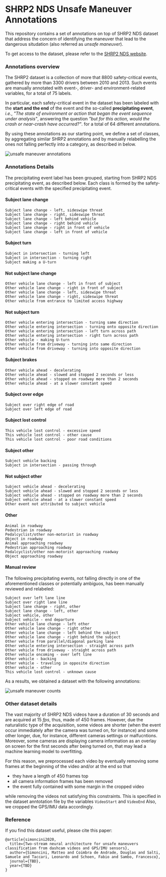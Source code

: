# SHRP2 NDS Unsafe Maneuver Annotations

This repository contains a set of annotations on top of SHRP2 NDS dataset that address the concern of identifying the maneuver that lead to the dangerous situdation (also referred as *unsafe maneuver*).  

To get access to the dataset, please refer to the  [SHRP2 NDS website](https://www.shrp2nds.us/index.html).

### Annotations overview

The SHRP2 dataset is a collection of more that 8800 safety-critical events, gathered by more than 3300 drivers between 2010 and 2013.
Such events are manually annotated with event-, driver- and environment-related variables, for a total of 75 labels.  

In particular, each safety-critical event in the dataset has been labeled with the **start and the end** of the event and the so-called **precipitating event**, *i.e.*, *"The state of environment or action that began the event sequence under analysis"*, answering the question *"but for this action, would the crash or near-crash have occurred?"*.
for a total of 64 different annotations.  

By using these annotations as our starting point, we define a set of classes, by aggregating similar SHRP2 annotations and by manually relabelling the ones not falling perfectly into a category, as described in below.  

![unsafe maneuver annotations](img/unsafe-taxonomy.png "Unsafe maneuver annotations")

### Annotations Details

The precipitating event label has been grouped, starting from SHRP2 NDS precipitating event, as described below.
Each class is formed by the safety-critical events with the specified precipitating event.


#### Subject lane change

```
Subject lane change - left, sideswipe threat
Subject lane change - right, sideswipe threat
Subject lane change - left behind vehicle
Subject lane change - right behind vehicle
Subject lane change - right in front of vehicle
Subject lane change - left in front of vehicle
```

#### Subject turn

```
Subject in intersection - turning left
Subject in intersection - turning right
Subject making a U-turn
```

#### Not subject lane change

```
Other vehicle lane change - left in front of subject
Other vehicle lane change - right in front of subject
Other vehicle lane change - left, sideswipe threat
Other vehicle lane change - right, sideswipe threat
Other vehicle from entrance to limited access highway
```

#### Not subject turn

```
Other vehicle entering intersection - turning same direction
Other vehicle entering intersection - turning onto opposite direction
Other vehicle entering intersection - left turn across path
Other vehicle entering intersection - right turn across path
Other vehicle - making U-turn
Other vehicle from driveway - turning into same direction
Other vehicle from driveway - turning into opposite direction
```

#### Subject brakes

```
Other vehicle ahead - decelerating
Other vehicle ahead - slowed and stopped 2 seconds or less
Other vehicle ahead - stopped on roadway more than 2 seconds
Other vehicle ahead - at a slower constant speed
```

#### Subject over edge

```
Subject over right edge of road
Subject over left edge of road
```

#### Subject lost control

```
This vehicle lost control - excessive speed
This vehicle lost control - other cause
This vehicle lost control - poor road conditions
```

#### Subject other

```
Subject vehicle backing
Subject in intersection - passing through
```

#### Not subject other

```
Subject vehicle ahead - decelerating
Subject vehicle ahead - slowed and stopped 2 seconds or less
Subject vehicle ahead - stopped on roadway more than 2 seconds
Subject vehicle ahead - at a slower constant speed
Other event not attributed to subject vehicle
```

#### Other

```
Animal in roadway
Pedestrian in roadway
Pedalcyclist/other non-motorist in roadway
Object in roadway
Animal approaching roadway
Pedestrian approaching roadway
Pedalcyclist/other non-motorist approaching roadway
Object approaching roadway
```

#### Manual review

The following precipitating events, not falling directly in one of the aforementioned classes or potentially ambiguos, has been manually reviewed and relabeled:

```
Subject over left lane line
Subject over right lane line
Subject lane change - right, other
Subject lane change - left, other
Subject vehicle, other
Subject vehicle - end departure
Other vehicle lane change - left other
Other vehicle lane change - right other
Other vehicle lane change - left behind the subject
Other vehicle lane change - right behind the subject
Other vehicle from parallel/diagonal parking lane
Other vehicle entering intersection - straight across path
Other vehicle from driveway - straight across path
Other vehicle oncoming - over left line
Other vehicle - backing
Other vehicle - traveling in opposite direction
Other vehicle - other
This vehicle lost control - unknown cause
```

As a results, we obtained a dataset with the following annotations:  

![unsafe maneuver counts](img/counts.png  "Unsafe maneuver counts")

### Other dataset details

The vast majority of SHRP2 NDS videos have a duration of 30 seconds and are acquired at 15 *fps*, thus, made of 450 frames. 
However, due the naturalistic type of the acquisition, some videos are shorter (when the event occur immediately after the camera was turned on, for instance) and some other longer, due, for instance, different cameras settings or malfucntions. 
Moreover, some cameras are displaying camera information as an overlay on screen for the first seconds after being turned on, that may lead a machine learning model to overfitting.

For this reason, we preprocessed each video by eventually removing some frames at the beginning of the video and/or at the end so that 


- they have a length of 450 frames top 
- all camera information frames has been removed
- the event fully contained with some margin in the cropped video

while removing the videos not satisfying this constraints.
This is specified in the dataset anntotation file by the variables `VideoStart` and `VideoEnd`
Also, we cropped the GPS/IMU data accordingly.

### Reference

If you find this dataset useful, please cite this paper:
```
@article{simoncini2020,
  title={Two-stream neural architecture for unsafe maneuvers classification from dashcam videos and GPS/IMU sensors},
  author={Simoncini, Matteo and Coimbra de Andrade, Douglas and Salti, Samuele and Taccari, Leonardo and Schoen, Fabio and Sambo, Francesco},
  journal={TBD},
  year={TBD}
}
```
